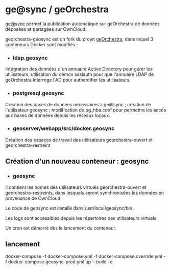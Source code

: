 # ge@sync / geOrchestra

[ge@sync](https://github.com/MSHE-Ledoux/geosync) permet la publication automatique sur geOrchestra de données déposées et partagées sur OwnCloud.

georchestra-geosync est un fork du projet [geOrchestra](https://github.com/georchestra/georchestra), dans lequel 3 conteneurs Docker sont modifiés :

- ### ldap.geosync

Intégration des données d'un annuaire Active Directory pour gérer les utilisateurs, utilisation du démon saslauth pour que l'annuaire LDAP de geOrchestra interroge l'AD pour authentifier les utilisateurs.

- ### postgresql.geosync

Création des bases de données nécessaires à ge@sync ; création de l'utilisateur geosync ; 
modification de pg_hba.conf pour permettre les accès aux bases de données depuis les réseaux locaux.

- ### geoserver/webapp/src/docker.geosync

Création des espaces de travail des utilisateurs georchestra-ouvert et georchestra-restreint

## Création d'un nouveau conteneur : geosync

- ### geosync

Il contient les homes des utilisateurs virtuels georchestra-ouvert et georchestra-restreints, dans lesquels seront synchronisées les données en provenance de OwnCloud.

Le code de geosync est installé dans /usr/local/geosync/bin.

Les logs sont accessibles depuis les répertoires des utilisateurs virtuels.

Un cron est démarré dès le lancement du conteneur.

## lancement

docker-compose -f docker-compose.yml -f docker-compose.override.yml -f docker-compose.geosync-prod.yml up --build -d


